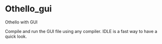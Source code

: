 # Othello_gui
Othello with GUI

Compile and run the GUI file using any compiler. IDLE is a fast way to have a quick look.
